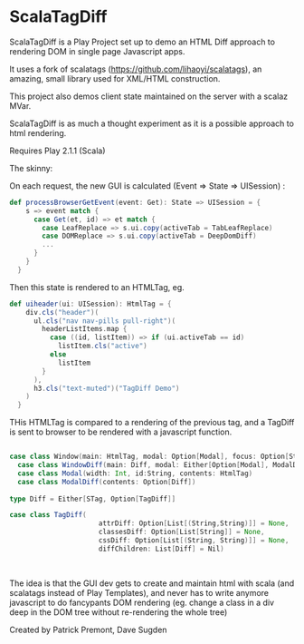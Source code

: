 ScalaTagDiff
============


ScalaTagDiff is a Play Project set up to demo an HTML Diff approach to rendering DOM
in single page Javascript apps.

It uses a fork of scalatags (https://github.com/lihaoyi/scalatags), an amazing, small library
used for XML/HTML construction.


This project also demos client state maintained on the server with a scalaz MVar.

ScalaTagDiff is as much a thought experiment as it is a possible approach to html rendering.

Requires Play 2.1.1 (Scala)


The skinny:


On each request, the new GUI is calculated (Event => State => UISession) :

```scala
def processBrowserGetEvent(event: Get): State => UISession = {
    s => event match {
      case Get(et, id) => et match {
        case LeafReplace => s.ui.copy(activeTab = TabLeafReplace)
        case DOMReplace => s.ui.copy(activeTab = DeepDomDiff)
        ...
      }
    }
  }
```

Then this state is rendered to an HTMLTag, eg.

```scala
def uiheader(ui: UISession): HtmlTag = {
    div.cls("header")(
      ul.cls("nav nav-pills pull-right")(
        headerListItems.map {
          case ((id, listItem)) => if (ui.activeTab == id)
            listItem.cls("active")
          else
            listItem
        }
      ),
      h3.cls("text-muted")("TagDiff Demo")
    )
  }
```

THis HTMLTag is compared to a rendering of the previous tag, and a TagDiff is
sent to browser to be rendered with a javascript function.

```scala

case class Window(main: HtmlTag, modal: Option[Modal], focus: Option[String])
  case class WindowDiff(main: Diff, modal: Either[Option[Modal], ModalDiff], focus: Option[String])
  case class Modal(width: Int, id:String, contents: HtmlTag)
  case class ModalDiff(contents: Option[Diff])
  
type Diff = Either[STag, Option[TagDiff]]

case class TagDiff(
                      attrDiff: Option[List[(String,String)]] = None,
                      classesDiff: Option[List[String]] = None,
                      cssDiff: Option[List[(String, String)]] = None,
                      diffChildren: List[Diff] = Nil)
  
  
```

The idea is that the GUI dev gets to create and maintain html with scala (and scalatags instead
of Play Templates), and never has to write anymore javascript to do fancypants DOM rendering (eg.
change a class in a div deep in the DOM tree without re-rendering the whole tree)


Created by Patrick Premont, Dave Sugden




